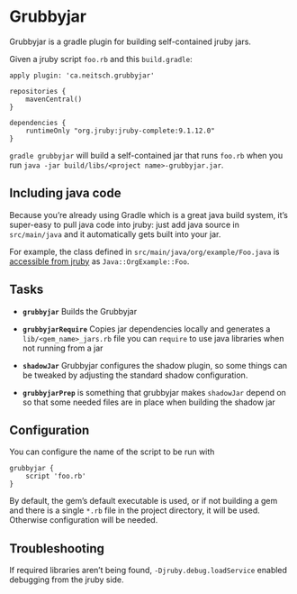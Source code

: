 # Grubbyjar

Grubbyjar is a gradle plugin for building self-contained jruby jars.

Given a jruby script `foo.rb` and this `build.gradle`:

    apply plugin: 'ca.neitsch.grubbyjar'

    repositories {
        mavenCentral()
    }

    dependencies {
        runtimeOnly "org.jruby:jruby-complete:9.1.12.0"
    }

`gradle grubbyjar` will build a self-contained jar that runs `foo.rb`
when you run `java -jar build/libs/<project name>-grubbyjar.jar`.

## Including java code

Because you’re already using Gradle which is a great java build system,
it’s super-easy to pull java code into jruby: just add java source in
`src/main/java` and it automatically gets built into your jar.

For example, the class defined in `src/main/java/org/example/Foo.java` is
[accessible from jruby][] as `Java::OrgExample::Foo`.

[accessible from jruby]: https://github.com/jruby/jruby/wiki/CallingJavaFromJRuby#referencing-java-classes-using-full-qualified-class-name

## Tasks

  - **`grubbyjar`**
    Builds the Grubbyjar

  - **`grubbyjarRequire`**
    Copies jar dependencies locally and generates a
    `lib/<gem_name>_jars.rb` file you can `require` to use java libraries
    when not running from a jar

  - **`shadowJar`**
    Grubbyjar configures the shadow plugin, so some things can be tweaked by
    adjusting the standard shadow configuration.

  - **`grubbyjarPrep`**
      is something that grubbyjar makes `shadowJar` depend on so that some
      needed files are in place when building the shadow jar

## Configuration

You can configure the name of the script to be run with

    grubbyjar {
        script 'foo.rb'
    }

By default, the gem’s default executable is used, or if not building a gem and
there is a single `*.rb` file in the project directory, it will be used.
Otherwise configuration will be needed.

## Troubleshooting

If required libraries aren’t being found, `-Djruby.debug.loadService`
enabled debugging from the jruby side.
